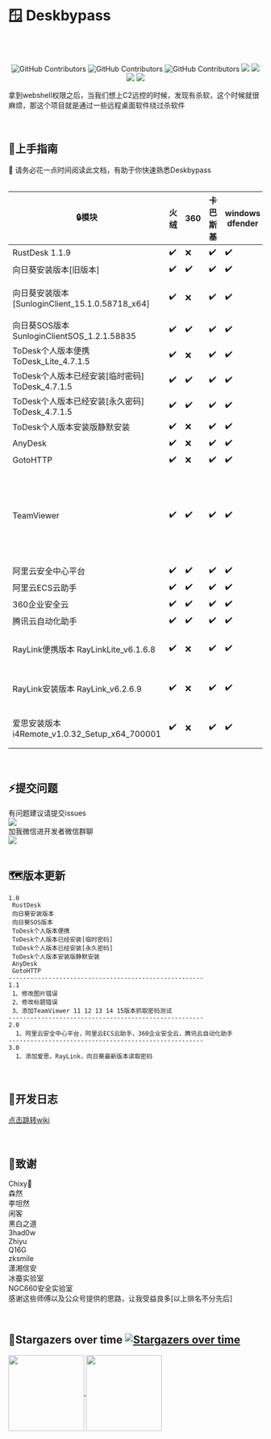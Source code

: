 # :window:	Deskbypass
<br/><br/>
  <p align="center">
    <img alt="GitHub Contributors" src="https://img.shields.io/badge/%E4%BD%9C%E8%80%85-%E5%BC%B1%E9%B8%A1-red" />
    <img alt="GitHub Contributors" src="https://img.shields.io/badge/%E5%8D%9A%E5%AE%A2-www.taoyuan.cool-blue" />
    <img alt="GitHub Contributors" src="https://img.shields.io/badge/%E5%AE%89%E5%85%A8%E5%9B%A2%E9%98%9F-One--fox-pink" />
    <img src="https://img.shields.io/badge/WeChat-vivo50KFCKFC-black">
    <img src="https://badgen.net/github/stars/RuoJi6/Deskbypass/?icon=github&color=black">
    <img src="https://badgen.net/github/issues/RuoJi6/Deskbypass">
    <a href="https://flowus.cn/share/134f2136-1c04-46fb-b1c1-693975dc42ee">
    <img src="https://img.shields.io/badge/%E6%96%87%E5%BA%93-wiki-yellow">
    </a>
</p>

拿到webshell权限之后，当我们想上C2远控的时候，发现有杀软，这个时候就很麻烦，那这个项目就是通过一些远程桌面软件绕过杀软件

<br/>

## 🚀上手指南

📢 请务必花一点时间阅读此文档，有助于你快速熟悉Deskbypass
<br/><br/>

| :lock:模块                                      | 火绒               | 360                | 卡巴斯基           | windows dfender    | 推荐指数                             | 备注                                                         |
| ----------------------------------------------- | ------------------ | ------------------ | ------------------ | ------------------ | ------------------------------------ | ------------------------------------------------------------ |
| RustDesk 1.1.9                                  | :heavy_check_mark: | :x:                | :heavy_check_mark: | :heavy_check_mark: | :star::star::star::star::star::star: |                                                              |
| 向日葵安装版本[旧版本]                          | :heavy_check_mark: | :heavy_check_mark: | :heavy_check_mark: | :heavy_check_mark: | :star::star:                         |                                                              |
| 向日葵安装版本[SunloginClient_15.1.0.58718_x64] | :heavy_check_mark: | :x:                | :heavy_check_mark: | :heavy_check_mark: | :star::star::star:                   | 因为需要读取内存，会被360发现                                |
| 向日葵SOS版本SunloginClientSOS_1.2.1.58835      | :heavy_check_mark: | :heavy_check_mark: | :heavy_check_mark: | :heavy_check_mark: | :star::star::star::star::star::star: |                                                              |
| ToDesk个人版本便携ToDesk_Lite_4.7.1.5           | :heavy_check_mark: | :x:                | :heavy_check_mark: | :heavy_check_mark: | :star::star::star::star:             |                                                              |
| ToDesk个人版本已经安装[临时密码] ToDesk_4.7.1.5 | :heavy_check_mark: | :heavy_check_mark: | :heavy_check_mark: | :heavy_check_mark: | :star::star::star::star:             |                                                              |
| ToDesk个人版本已经安装[永久密码] ToDesk_4.7.1.5 | :heavy_check_mark: | :heavy_check_mark: | :heavy_check_mark: | :heavy_check_mark: | :star::star::star::star:             |                                                              |
| ToDesk个人版本安装版静默安装                    | :heavy_check_mark: | :x:                | :heavy_check_mark: | :heavy_check_mark: | :star::star::star::star:             |                                                              |
| AnyDesk                                         | :heavy_check_mark: | :x:                | :heavy_check_mark: | :heavy_check_mark: | :star::star::star::star:             |                                                              |
| GotoHTTP                                        | :heavy_check_mark: | :x:                | :heavy_check_mark: | :heavy_check_mark: | :star::star::star::star:             |                                                              |
| TeamViewer                                      | :heavy_check_mark: | :heavy_check_mark: | :heavy_check_mark: | :heavy_check_mark: | :star::star::star::star:             | 11.0.259193 [yes]<br/> 12.0.259192 [yes]<br/>13.2.36224 [yes]<br/>14.7.48671 [yes]<br/>15.45.4 [NO] |
| 阿里云安全中心平台                              | :heavy_check_mark: | :heavy_check_mark: | :heavy_check_mark: | :heavy_check_mark: | :star::star::star::star::star:       |                                                              |
| 阿里云ECS云助手                                 | :heavy_check_mark: | :heavy_check_mark: | :heavy_check_mark: | :heavy_check_mark: | :star::star::star::star::star:       |                                                              |
| 360企业安全云                                   | :heavy_check_mark: | :heavy_check_mark: | :heavy_check_mark: | :heavy_check_mark: | :star::star::star::star::star:       |                                                              |
| 腾讯云自动化助手                                | :heavy_check_mark: | :heavy_check_mark: | :heavy_check_mark: | :heavy_check_mark: | :star::star::star::star::star:       |                                                              |
| RayLink便携版本 RayLinkLite_v6.1.6.8            | :heavy_check_mark: | :x:                | :heavy_check_mark: | :heavy_check_mark: | :star::star::star::star:             | 因为需要读取内存，会被360发现                                |
| RayLink安装版本 RayLink_v6.2.6.9                | :heavy_check_mark: | :x:                | :heavy_check_mark: | :heavy_check_mark: | :star::star::star::star:             | 因为需要读取内存，会被360发现                                |
| 爱思安装版本i4Remote_v1.0.32_Setup_x64_700001   | :heavy_check_mark: | :x:                | :heavy_check_mark: | :heavy_check_mark: | :star::star::star::star:             | 因为需要读取内存，会被360发现                                |



<br/>

## :zap:提交问题
有问题建议请提交issues<br/>
<a href="https://github.com/RuoJi6/HackerPermKeeper/issues"><img src="https://badgen.net/github/issues/RuoJi6/HackerPermKeeper"></a>
<br/>
加我微信进开发者微信群聊 
<br/><img src="https://img.shields.io/badge/WeChat-vivo50KFCKFC-green">
<br/>
<br/>

## :world_map:版本更新
```
1.0 
 RustDesk
 向日葵安装版本
 向日葵SOS版本
 ToDesk个人版本便携
 ToDesk个人版本已经安装[临时密码]
 ToDesk个人版本已经安装[永久密码]
 ToDesk个人版本安装版静默安装
 AnyDesk
 GotoHTTP
------------------------------------------------------
1.1
 1、修改图片错误
 2、修改标题错误
 3、添加TeamViewer 11 12 13 14 15版本抓取密码测试
------------------------------------------------------
2.0
  1、阿里云安全中心平台，阿里云ECS云助手，360企业安全云，腾讯云自动化助手
------------------------------------------------------
3.0
  1、添加爱思，RayLink，向日葵最新版本读取密码
```

<br/>

## :beginner:开发日志
<a href="https://flowus.cn/share/134f2136-1c04-46fb-b1c1-693975dc42ee">点击跳转wiki</a>

<br/>

## :clap:致谢
Chixy👑<br/>
森然<br/>
李坦然<br/>
闲客<br/>
黑白之道<br/>
3had0w<br/>
Zhiyu<br/>
Q16G<br/>
zksmile<br/>
潇湘信安<br/>
冰蚕实验室<br/>
NGC660安全实验室<br/>
感谢这些师傅以及公众号提供的思路，让我受益良多[以上排名不分先后]

<br/>


## :star2:Stargazers over time [![Stargazers over time](https://starchart.cc/RuoJi6/Deskbypass.svg)](https://starchart.cc/RuoJi6/Deskbypass)

<a href="https://github.com/RuoJi6">
  <img height=150 align="center" src="https://github-readme-stats.vercel.app/api?username=RuoJi6"/>
</a>
<a href="https://github.com/RuoJi6/Deskbypass/">
  <img height=150 align="center" src="https://github-readme-stats.vercel.app/api/top-langs?username=RuoJi6&layout=compact&langs_count=8&card_width=320" />
</a>
